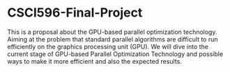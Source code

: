 # CSCI596-Final-Project
This is a proposal about the GPU-based parallel optimization technology. Aiming at the problem that standard parallel algorithms are difficult to run efficiently on the graphics processing unit (GPU). We will dive into the current stage of GPU-based Parallel Optimization Technology and possible ways to make it more efficient and also the expected results.

